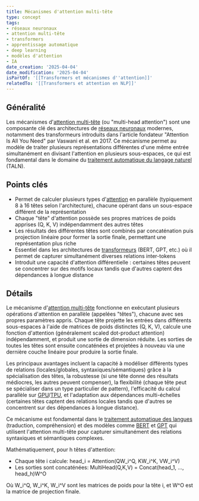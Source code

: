 ```yaml
---
title: Mécanismes d'attention multi-tête
type: concept
tags:
- réseaux neuronaux
- attention multi-tête
- transformers
- apprentissage automatique
- deep learning
- modèles d'attention
- IA
date_creation: '2025-04-04'
date_modification: '2025-04-04'
isPartOf: '[[Transformers et mécanismes d''attention]]'
relatedTo: '[[Transformers et attention en NLP]]'
---
```

## Généralité

Les mécanismes d'[attention multi-tête](https://fr.wikipedia.org/wiki/Attention_(apprentissage_automatique)) (ou "multi-head attention") sont une composante clé des architectures de [réseaux neuronaux](https://fr.wikipedia.org/wiki/R%C3%A9seau_de_neurones_artificiels) modernes, notamment des transformeurs introduits dans l'article fondateur "Attention Is All You Need" par Vaswani et al. en 2017. Ce mécanisme permet au modèle de traiter plusieurs représentations différentes d'une même entrée simultanément en divisant l'attention en plusieurs sous-espaces, ce qui est fondamental dans le domaine du [traitement automatique du langage naturel](https://fr.wikipedia.org/wiki/Traitement_automatique_du_langage_naturel) (TALN).

## Points clés

- Permet de calculer plusieurs types d'[attention](https://fr.wikipedia.org/wiki/Mécanisme_d%27attention) en parallèle (typiquement 8 à 16 têtes selon l'architecture), chacune opérant dans un sous-espace différent de la représentation
- Chaque "tête" d'attention possède ses propres matrices de poids apprises (Q, K, V) indépendamment des autres têtes
- Les résultats des différentes têtes sont combinés par concaténation puis projection linéaire pour former la sortie finale, permettant une représentation plus riche
- Essentiel dans les architectures de [transformeurs](https://fr.wikipedia.org/wiki/Transformer_(machine_learning)) (BERT, GPT, etc.) où il permet de capturer simultanément diverses relations inter-tokens
- Introduit une capacité d'attention différentielle : certaines têtes peuvent se concentrer sur des motifs locaux tandis que d'autres captent des dépendances à longue distance

## Détails

Le mécanisme d'[attention multi-tête](https://fr.wikipedia.org/wiki/Attention_multi-t%C3%AAte) fonctionne en exécutant plusieurs opérations d'attention en parallèle (appelées "têtes"), chacune avec ses propres paramètres appris. Chaque tête projette les entrées dans différents sous-espaces à l'aide de matrices de poids distinctes (Q, K, V), calcule une fonction d'attention (généralement scaled dot-product attention) indépendamment, et produit une sortie de dimension réduite. Les sorties de toutes les têtes sont ensuite concaténées et projetées à nouveau via une dernière couche linéaire pour produire la sortie finale.

Les principaux avantages incluent la capacité à modéliser différents types de relations (locales/globales, syntaxiques/sémantiques) grâce à la spécialisation des têtes, la robustesse (si une tête donne des résultats médiocres, les autres peuvent compenser), la flexibilité (chaque tête peut se spécialiser dans un type particulier de pattern), l'efficacité du calcul parallèle sur [GPU](https://fr.wikipedia.org/wiki/Processeur_graphique)/[TPU](https://fr.wikipedia.org/wiki/Tensor_Processing_Unit), et l'adaptation aux dépendances multi-échelles (certaines têtes captent des relations locales tandis que d'autres se concentrent sur des dépendances à longue distance).

Ce mécanisme est fondamental dans le [traitement automatique des langues](https://fr.wikipedia.org/wiki/Traitement_automatique_des_langues) (traduction, compréhension) et des modèles comme [BERT](https://fr.wikipedia.org/wiki/BERT_(langage_de_mod%C3%A8les)) et [GPT](https://fr.wikipedia.org/wiki/Generative_Pre-trained_Transformer) qui utilisent l'attention multi-tête pour capturer simultanément des relations syntaxiques et sémantiques complexes.

Mathématiquement, pour h têtes d'attention:
- Chaque tête i calcule: head_i = Attention(QW_i^Q, KW_i^K, VW_i^V)
- Les sorties sont concaténées: MultiHead(Q,K,V) = Concat(head_1, ..., head_h)W^O

Où W_i^Q, W_i^K, W_i^V sont les matrices de poids pour la tête i, et W^O est la matrice de projection finale.